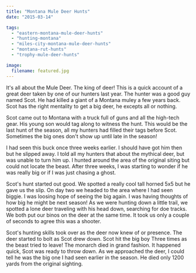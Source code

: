 ```yaml
---
title: "Montana Mule Deer Hunts"
date: "2015-03-14"

tags: 
  - "eastern-montana-mule-deer-hunts"
  - "hunting-montana"
  - "miles-city-montana-mule-deer-hunts"
  - "montana-rut-hunts"
  - "trophy-mule-deer-hunts"

image:
  filename: featured.jpg
---
```


It's all about the Mule Deer. The king of deer! This is a quick account of a great deer taken by one of our hunters last year. The hunter was a good guy named Scot. He had killed a giant of a Montana muley a few years back. Scot has the right mentality to get a big deer, he excepts all or nothing.

Scot came out to Montana with a truck full of guns and all the high-tech gear. His young son would tag along to witness the hunt. This would be the last hunt of the season, all my hunters had filled their tags before Scot. Sometimes the big ones don't show up until late in the season!

I had seen this buck once three weeks earlier. I should have got him then but he slipped away. I told all my hunters that about the mythical deer, but was unable to turn him up. I hunted around the area of the original siting but could not locate the beast. After three weeks, I was starting to wonder if he was really big or if I was just chasing a ghost.

Scot's hunt started out good. We spotted a really cool tall horned 5x5 but he gave us the slip. On day two we headed to the area where I had seen biggie. I was loosing hope of seeing the big again. I was having thoughts of how big he might be next season! As we were hunting down a little trail, we spotted a lone deer traveling with his head down, searching for doe tracks. We both put our binos on the deer at the same time. It took us only a couple of seconds to agree this was a shooter.

Scot's hunting skills took over as the deer now knew of or presence. The deer started to bolt as Scot drew down. Scot hit the big boy Three times as the beast tried to leave! The monarch died in grand fashion. It happened quick, Scot was ready to throw down. As we approached the deer, I could tell he was the big one I had seen earlier in the season. He died only 1200 yards from the original sighting.
